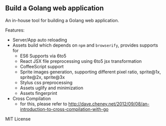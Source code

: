 Build a Golang web application
-----

An in-house tool for building a Golang web application.

Features:

+ Server/App auto reloading
+ Assets build which depends on `npm` and `browserify`, provides supports for 
    + ES6 Supports via 6to5
    + React JSX file preprocessing using 6to5 jsx transformation
    + CoffeeScript support
    + Sprite images generation, supporting different pixel ratio, sprite@1x, sprite@2x, sprite@3x
    + Stylus css preprocessing
    + Assets uglify and minimization
    + Assets fingerprint
+ Cross Compilation
    + for this, please refer to http://dave.cheney.net/2012/09/08/an-introduction-to-cross-compilation-with-go

MIT License
